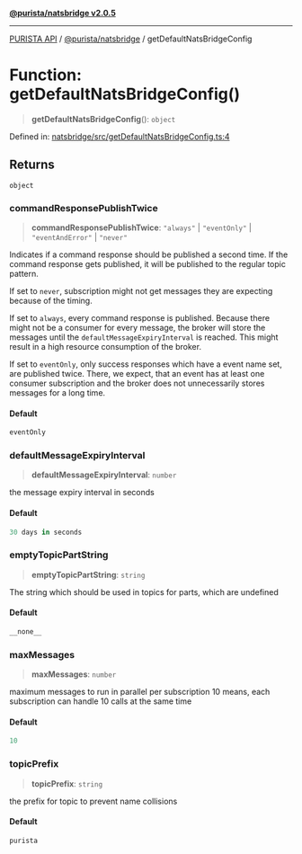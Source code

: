[**@purista/natsbridge v2.0.5**](../README.md)

***

[PURISTA API](../../../packages.md) / [@purista/natsbridge](../README.md) / getDefaultNatsBridgeConfig

# Function: getDefaultNatsBridgeConfig()

> **getDefaultNatsBridgeConfig**(): `object`

Defined in: [natsbridge/src/getDefaultNatsBridgeConfig.ts:4](https://github.com/puristajs/purista/blob/master/packages/natsbridge/src/getDefaultNatsBridgeConfig.ts#L4)

## Returns

`object`

### commandResponsePublishTwice

> **commandResponsePublishTwice**: `"always"` \| `"eventOnly"` \| `"eventAndError"` \| `"never"`

Indicates if a command response should be published a second time.
If the command response gets published, it will be published to the regular topic pattern.

If set to `never`, subscription might not get messages they are expecting because of the timing.

If set to `always`, every command response is published.
Because there might not be a consumer for every message, the broker will store the messages until the `defaultMessageExpiryInterval` is reached.
This might result in a high resource consumption of the broker.

If set to `eventOnly`, only success responses which have a event name set, are published twice.
There, we expect, that an event has at least one consumer subscription and the broker does not unnecessarily stores messages for a long time.

#### Default

```ts
eventOnly
```

### defaultMessageExpiryInterval

> **defaultMessageExpiryInterval**: `number`

the message expiry interval in seconds

#### Default

```ts
30 days in seconds
```

### emptyTopicPartString

> **emptyTopicPartString**: `string`

The string which should be used in topics for parts, which are undefined

#### Default

```ts
__none__
```

### maxMessages

> **maxMessages**: `number`

maximum messages to run in parallel per subscription
10 means, each subscription can handle 10 calls at the same time

#### Default

```ts
10
```

### topicPrefix

> **topicPrefix**: `string`

the prefix for topic to prevent name collisions

#### Default

```ts
purista
```
